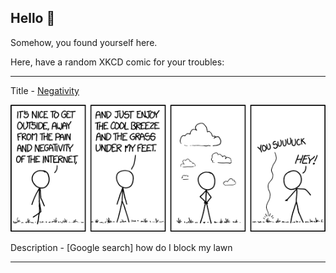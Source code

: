 ## Hello 👀

Somehow, you found yourself here.

Here, have a random XKCD comic for your troubles:

-----------------------------------

Title - [Negativity](https://xkcd.com/1773)

![Negativity](./random_comic.png)

Description - [Google search] how do I block my lawn

-----------------------------------